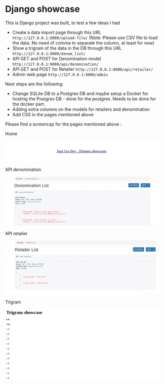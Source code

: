 # Django showcase 

This is Django project was built, to test a few ideas I had

- Create a data import page through this URL `http://127.0.0.1:8000/upload-file/` (Note: Please use CSV file to load the data. No need of comma to separate the column, at least for now)
- Show a trigram of the data in the DB through this URL `http://127.0.0.1:8000/denom_list/`
- API GET and POST for Denomination model `http://127.0.0.1:8000/api/denomination/`
- API GET and POST for Retailer `http://127.0.0.1:8000/api/retailer/`
- Admin web page `http://127.0.0.1:8000/admin`


Next steps are the following: 

- Change SQLite DB to a Postgres DB and maybe setup a Docker for hosting the Postgres DB - done for the postgres. Needs to be done for the docker part.
- Adding extra columns on the models for retailers and denomination
- Add CSS in the pages mentioned above

Please find a screencap for the pages mentioned above :

Home

![screenshot](welcome.png)

API denomination

![screenshot](api_denomination.png)

API retailer

![screenshot](api_retailer.png)

Trigram

![screenshot](denom.png)

